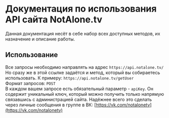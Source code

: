 # Документация по использования API сайта NotAlone.tv
Данная документация несёт в себе набор всех доступных методов, их назначение и описание работы.

## Использование
Все запросы необходимо направлять на адрес `https://api.notalone.tv/`  
Но сразу же в этой ссылке задаётся и метод, который вы собираетесь использовать. К примеру: `https://api.notalone.tv/getUser`  
Формат запросов: `POST`  
В каждом вашем запросе есть обязательный параметр - `apiKey`. Он содержит уникальный ключ, который можно получить только напрямую связавшись с администрацией сайта. Надёжнее всего это сделать через личные сообщения в группе в ВК: [https://vk.com/notalonetv](https://vk.com/notalonetv)